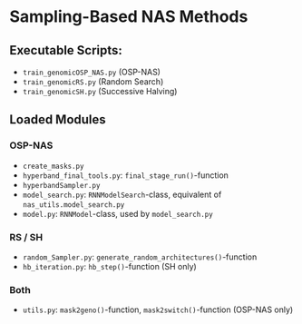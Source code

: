 # Sampling-Based NAS Methods

## Executable Scripts:

* `train_genomicOSP_NAS.py` (OSP-NAS)
* `train_genomicRS.py` (Random Search)
* `train_genomicSH.py` (Successive Halving)

## Loaded Modules

### OSP-NAS
* `create_masks.py`
* `hyperband_final_tools.py`: `final_stage_run()`-function
* `hyperbandSampler.py`
* `model_search.py`: `RNNModelSearch`-class, equivalent of `nas_utils.model_search.py`
* `model.py`: `RNNModel`-class, used by `model_search.py`

### RS / SH
* `random_Sampler.py`: `generate_random_architectures()`-function
* `hb_iteration.py`: `hb_step()`-function (SH only)

### Both

* `utils.py`: `mask2geno()`-function, `mask2switch()`-function (OSP-NAS only)
